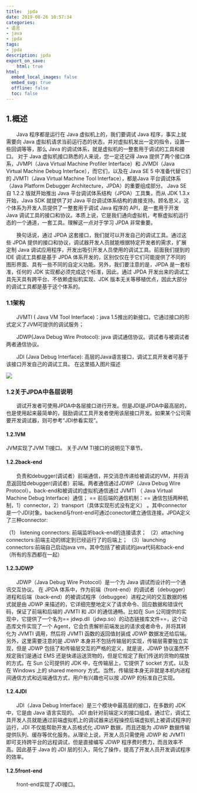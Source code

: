 ```yaml
---
title:  jpda
date: 2019-08-26 10:57:34  
categories:
- 语言
- java
- jpda
tags: 
- jpda
description: jpda
export_on_save: 
    html: true
html:
  embed_local_images: false
  embed_svg: true
  offline: false
  toc: false
---
```



## 1.概述
&emsp;&emsp;Java 程序都是运行在 Java 虚拟机上的，我们要调试 Java 程序，事实上就需要向 Java 虚拟机请求当前运行态的状态，并对虚拟机发出一定的指令，设置一些回调等等，那么 Java 的调试体系，就是虚拟机的一整套用于调试的工具和接口。
对于 Java 虚拟机接口熟悉的人来说，您一定还记得 Java 提供了两个接口体系，JVMPI（Java Virtual Machine Profiler Interface）和 JVMDI（Java Virtual Machine Debug Interface），而它们，以及在 Java SE 5 中准备代替它们的 JVMTI（Java Virtual Machine Tool Interface），都是Java 平台调试体系（Java Platform Debugger Architecture，JPDA）的重要组成部分。 Java SE 自 1.2.2 版就开始推出 Java 平台调试体系结构（JPDA）工具集，而从 JDK 1.3.x 开始，Java SDK 就提供了对 Java 平台调试体系结构的直接支持。顾名思义，这个体系为开发人员提供了一整套用于调试 Java 程序的 API，是一套用于开发 Java 调试工具的接口和协议。本质上说，它是我们通向虚拟机，考察虚拟机运行态的一个通道，一套工具。理解这一点对于学习 JPDA 非常重要。

&emsp;&emsp;换句话说，通过 JPDA 这套接口，我们就可以开发自己的调试工具。通过这些 JPDA 提供的接口和协议，调试器开发人员就能根据特定开发者的需求，扩展定制 Java 调试应用程序，开发出吸引开发人员使用的调试工具。前面我们提到的 IDE 调试工具都是基于 JPDA 体系开发的，区别仅仅在于它们可能提供了不同的图形界面、具有一些不同的自定义功能。另外，我们要注意的是，JPDA 是一套标准，任何的 JDK 实现都必须完成这个标准，因此，通过 JPDA 开发出来的调试工具先天具有跨平台、不依赖虚拟机实现、JDK 版本无关等移植优点，因此大部分的调试工具都是基于这个体系的。


### 1.1架构
&emsp;&emsp;JVMTI ( Java VM Tool Interface)：java 1.5推出的新接口。它通过接口的形式定义了JVM可提供的调试服务；

&emsp;&emsp;JDWP(Java Debug Wire Protocol): java 调试通信协议。调试者与被调试者两者通信协议。

&emsp;&emsp;JDI (Java Debug Interface): 高层的Java语言接口，调试工具开发者可基于该接口开发自己的调试工具。
在这里插入图片描述

![](https://raw.githubusercontent.com/jiangwei618/note/master/assets/image/1概述.md-2019-08-06-15-05-23.png)

### 1.2关于JPDA中各层说明
&emsp;&emsp;调试开发者可使用JPDA中各层接口进行开发。但是JDI是JPDA中最高层的，也是使用起来最简单的，鼓励调试工具开发者使用该层接口开发。如果某个公司需要开发调试器，则可参考“JDI参看实现”。

#### 1.2.1VM
JVM实现了JVM TI接口。
关于JVM TI接口的说明见下章节。

#### 1.2.2back-end
&emsp;&emsp;负责和debugger(调试者）前端通信，并交消息传递给被调试的VM，并将消息返回给debugger(调试者）前端。两者通信通过JDWP（Java Debug Wire Protocol）。back-end和被调试的虚拟机通信通过 JVMTI （ Java Virtual Machine Debug Interface）通信；
== 前后端的通信机制：==
通信包括两种机制，1）connector，2）transport（具体实现形式没有定义） 。其中connector是一个JDI对象。backend与front-end可通过conector建立通信连接。JPDA定义了三种connector:

（1） listening connectors: 前端监听back-end的连接请求；
（2）attaching connectors:前端主动的绑定到已经运行了的后端上；
（3）launching connectors:前端自己启动java vm，其中包括了被调试的java代码和back-end（所有的东西都在一起）

#### 1.2.3JDWP
&emsp;&emsp;JDWP（Java Debug Wire Protocol）是一个为 Java 调试而设计的一个通讯交互协议。
在 JPDA 体系中，作为前端（front-end）的调试者（debugger）进程和后端（back-end）的被调试程序（debuggee）进程之间的交互数据的格式就是由 JDWP 来描述的，它详细完整地定义了请求命令、回应数据和错误代码，保证了前端和后端的 JVMTI 和 JDI 的通信通畅。比如在 Sun 公司提供的实现中，它提供了一个名为== jdwp.dll（jdwp.so）的动态链接库文件==，这个动态库文件实现了一个 Agent，它会负责解析前端发出的请求或者命令，并将其转化为 JVMTI 调用，然后将 JVMTI 函数的返回值封装成 JDWP 数据发还给后端。
另外，这里需要注意的是 JDWP 本身并不包括传输层的实现，传输层需要独立实现，但是 JDWP 包括了和传输层交互的严格的定义，就是说，JDWP 协议虽然不规定我们是通过 EMS 还是快递运送货物的，但是它规定了我们传送的货物的摆放的方式。在 Sun 公司提供的 JDK 中，在传输层上，它提供了 socket 方式，以及在 Windows 上的 shared memory 方式。当然，传输层本身无非就是本机内进程间通信方式和远端通信方式，用户有兴趣也可以按 JDWP 的标准自己实现。

#### 1.2.4JDI

&emsp;&emsp;JDI（Java Debug Interface）是三个模块中最高层的接口，在多数的 JDK 中，它是由 Java 语言实现的。 JDI 由针对前端定义的接口组成，通过它，调试工具开发人员就能通过前端虚拟机上的调试器来远程操控后端虚拟机上被调试程序的运行，JDI 不仅能帮助开发人员格式化 JDWP 数据，而且还能为 JDWP 数据传输提供队列、缓存等优化服务。从理论上说，开发人员只需使用 JDWP 和 JVMTI 即可支持跨平台的远程调试，但是直接编写 JDWP 程序费时费力，而且效率不高。因此基于 Java 的 JDI 层的引入，简化了操作，提高了开发人员开发调试程序的效率。

#### 1.2.5front-end
&emsp;&emsp;front-end实现了JDI接口。